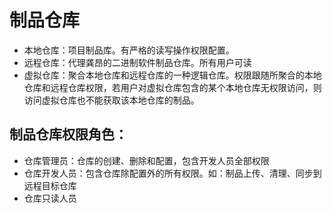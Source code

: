# 制品仓库
* 本地仓库：项目制品库。有严格的读写操作权限配置。
* 远程仓库：代理龚昂的二进制软件制品仓库。所有用户可读
* 虚拟仓库：聚合本地仓库和远程仓库的一种逻辑仓库。权限跟随所聚合的本地仓库和远程仓库权限，若用户对虚拟仓库包含的某个本地仓库无权限访问，则访问虚拟仓库也不能获取该本地仓库的制品。

## 制品仓库权限角色：
* 仓库管理员：仓库的创建、删除和配置，包含开发人员全部权限
* 仓库开发人员：包含仓库除配置外的所有权限。如：制品上传、清理、同步到远程目标仓库
* 仓库只读人员


